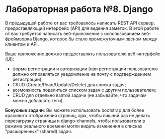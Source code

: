 # Лабораторная работа №8. Django

В предыдущей работе от вас требовалось написать REST API сервер, предоставляющий интерфейс (API) для ведения заметок. В этой работе от вас требуется написать веб-приложение с использованием веб-фреймворка Django, которое бы стало промежуточным звеном между клиентом и API.

Ваше приложение должно предоставлять пользователю веб-интерфейс (UI):
 - форма регистрации и авторизации (при регистрации пользователю должно отправляться уведомление на почту с подтверждением регистрации);
 - CRUD (Create/Read/Update/Delete) для списка задач;
 - возможность поделиться списком задач с другим пользователем;
 - CRUD для отдельно взятой задачи (не забывайте, что задачам можно добавлять теги).
 
**Бонусные задачи**: Вы можете использовать bootstrap для более красивого отображения страниц, ajax, чтобы лишний раз не делать перезагрузку страницы и django-channels, чтобы пользователи в режиме реального времени могли видеть изменения в списках "расшаренных" (shared) задач.